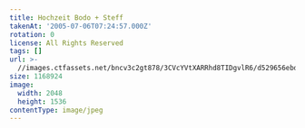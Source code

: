 ```yaml
---
title: Hochzeit Bodo + Steff
takenAt: '2005-07-06T07:24:57.000Z'
rotation: 0
license: All Rights Reserved
tags: []
url: >-
  //images.ctfassets.net/bncv3c2gt878/3CVcYVtXARRhd8TIDgvlR6/d529656ebde0b3d492477be6e2099764/hochzeit-bodo--steff_4559741145_o
size: 1168924
image:
  width: 2048
  height: 1536
contentType: image/jpeg
---
```


